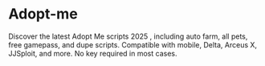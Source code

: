 # Adopt-me
Discover the latest Adopt Me scripts 2025 , including auto farm, all pets, free gamepass, and dupe scripts. Compatible with mobile, Delta, Arceus X, JJSploit, and more. No key required in most cases.
